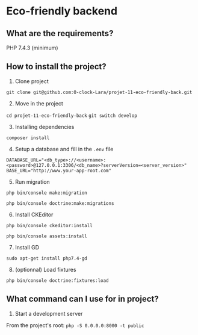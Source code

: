 # Eco-friendly backend

## What are the requirements?

PHP 7.4.3 (minimum)

## How to install the project?

1. Clone project

`git clone git@github.com:O-clock-Lara/projet-11-eco-friendly-back.git`

2. Move in the project

`cd projet-11-eco-friendly-back`
`git switch develop`

3. Installing dependencies

`composer install`

4. Setup a database and fill in the `.env` file

`DATABASE_URL="<db_type>://<username>:<password>@127.0.0.1:3306/<db_name>?serverVersion=<server_version>"`
`BASE_URL="http://www.your-app-root.com"`

5. Run migration

`php bin/console make:migration`

`php bin/console doctrine:make:migrations`

6. Install CKEditor

`php bin/console ckeditor:install`

`php bin/console assets:install`

7. Install GD

`sudo apt-get install php7.4-gd`

8. (optionnal) Load fixtures

`php bin/console doctrine:fixtures:load`

## What command can I use for in project?

1. Start a development server

From the project's root: `php -S 0.0.0.0:8000 -t public`
